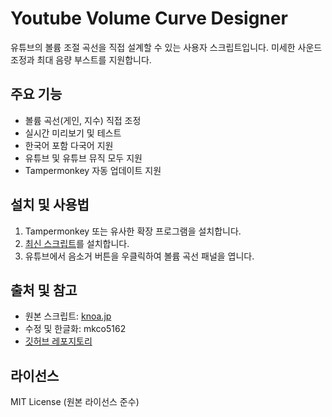 # Youtube Volume Curve Designer

유튜브의 볼륨 조절 곡선을 직접 설계할 수 있는 사용자 스크립트입니다. 미세한 사운드 조정과 최대 음량 부스트를 지원합니다.

## 주요 기능
- 볼륨 곡선(게인, 지수) 직접 조정
- 실시간 미리보기 및 테스트
- 한국어 포함 다국어 지원
- 유튜브 및 유튜브 뮤직 모두 지원
- Tampermonkey 자동 업데이트 지원

## 설치 및 사용법
1. Tampermonkey 또는 유사한 확장 프로그램을 설치합니다.
2. [최신 스크립트](https://github.com/mkco5162/youtube-volume-curve-designer/raw/main/youtube-volume-curve-designer.user.js)를 설치합니다.
3. 유튜브에서 음소거 버튼을 우클릭하여 볼륨 곡선 패널을 엽니다.

## 출처 및 참고
- 원본 스크립트: [knoa.jp](https://greasyfork.org/scripts/404756-youtube-volume-curve-designer)
- 수정 및 한글화: mkco5162
- [깃허브 레포지토리](https://github.com/mkco5162/youtube-volume-curve-designer)

## 라이선스
MIT License (원본 라이선스 준수)
